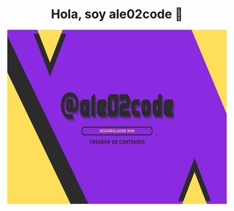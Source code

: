 <div align="center">
  <h1 align="center">Hola, soy ale02code 👋</h1>
</div>
<img src="./banner-github.jpg" height="400px">
